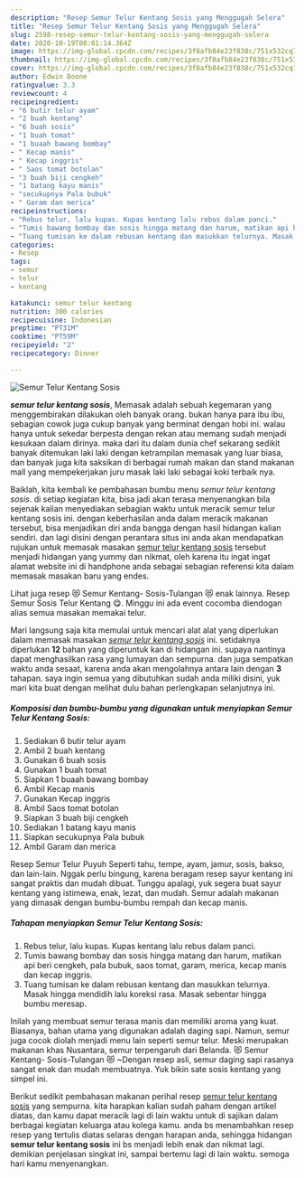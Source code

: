 ```yaml
---
description: "Resep Semur Telur Kentang Sosis yang Menggugah Selera"
title: "Resep Semur Telur Kentang Sosis yang Menggugah Selera"
slug: 2598-resep-semur-telur-kentang-sosis-yang-menggugah-selera
date: 2020-10-19T08:01:14.364Z
image: https://img-global.cpcdn.com/recipes/3f8afb84e23f838c/751x532cq70/semur-telur-kentang-sosis-foto-resep-utama.jpg
thumbnail: https://img-global.cpcdn.com/recipes/3f8afb84e23f838c/751x532cq70/semur-telur-kentang-sosis-foto-resep-utama.jpg
cover: https://img-global.cpcdn.com/recipes/3f8afb84e23f838c/751x532cq70/semur-telur-kentang-sosis-foto-resep-utama.jpg
author: Edwin Boone
ratingvalue: 3.3
reviewcount: 4
recipeingredient:
- "6 butir telur ayam"
- "2 buah kentang"
- "6 buah sosis"
- "1 buah tomat"
- "1 buaah bawang bombay"
- " Kecap manis"
- " Kecap inggris"
- " Saos tomat botolan"
- "3 buah biji cengkeh"
- "1 batang kayu manis"
- "secukupnya Pala bubuk"
- " Garam dan merica"
recipeinstructions:
- "Rebus telur, lalu kupas. Kupas kentang lalu rebus dalam panci."
- "Tumis bawang bombay dan sosis hingga matang dan harum, matikan api beri cengkeh, pala bubuk, saos tomat, garam, merica, kecap manis dan kecap inggris."
- "Tuang tumisan ke dalam rebusan kentang dan masukkan telurnya. Masak hingga mendidih lalu koreksi rasa. Masak sebentar hingga bumbu meresap."
categories:
- Resep
tags:
- semur
- telur
- kentang

katakunci: semur telur kentang 
nutrition: 300 calories
recipecuisine: Indonesian
preptime: "PT31M"
cooktime: "PT59M"
recipeyield: "2"
recipecategory: Dinner

---
```



![Semur Telur Kentang Sosis](https://img-global.cpcdn.com/recipes/3f8afb84e23f838c/751x532cq70/semur-telur-kentang-sosis-foto-resep-utama.jpg)

<b><i>semur telur kentang sosis</i></b>, Memasak adalah sebuah kegemaran yang menggembirakan dilakukan oleh banyak orang. bukan hanya para ibu ibu, sebagian cowok juga cukup banyak yang berminat dengan hobi ini. walau hanya untuk sekedar berpesta dengan rekan atau memang sudah menjadi kesukaan dalam dirinya. maka dari itu dalam dunia chef sekarang sedikit banyak ditemukan laki laki dengan ketrampilan memasak yang luar biasa, dan banyak juga kita saksikan di berbagai rumah makan dan stand makanan mall yang mempekerjakan juru masak laki laki sebagai koki terbaik nya.

Baiklah, kita kembali ke pembahasan bumbu menu <i>semur telur kentang sosis</i>. di setiap kegiatan kita, bisa jadi akan terasa menyenangkan bila sejenak kalian menyediakan sebagian waktu untuk meracik semur telur kentang sosis ini. dengan keberhasilan anda dalam meracik makanan tersebut, bisa menjadikan diri anda bangga dengan hasil hidangan kalian sendiri. dan lagi disini dengan perantara situs ini anda akan mendapatkan rujukan untuk memasak masakan <u>semur telur kentang sosis</u> tersebut menjadi hidangan yang yummy dan nikmat, oleh karena itu ingat ingat alamat website ini di handphone anda sebagai sebagian referensi kita dalam memasak masakan baru yang endes.

Lihat juga resep 😻 Semur Kentang- Sosis-Tulangan 😻 enak lainnya. Resep Semur Sosis Telur Kentang 😋. Minggu ini ada event cocomba diendogan alias semua masakan memakai telur.


Mari langsung saja kita memulai untuk mencari alat alat yang diperlukan dalam memasak masakan <u><i>semur telur kentang sosis</i></u> ini. setidaknya diperlukan <b>12</b> bahan yang diperuntuk kan di hidangan ini. supaya nantinya dapat menghasilkan rasa yang lumayan dan sempurna. dan juga sempatkan waktu anda sesaat, karena anda akan mengolahnya antara lain dengan <b>3</b> tahapan. saya ingin semua yang dibutuhkan sudah anda miliki disini, yuk mari kita buat dengan melihat dulu bahan perlengkapan selanjutnya ini.

<!--inarticleads1-->

##### Komposisi dan bumbu-bumbu yang digunakan untuk menyiapkan Semur Telur Kentang Sosis:

1. Sediakan 6 butir telur ayam
1. Ambil 2 buah kentang
1. Gunakan 6 buah sosis
1. Gunakan 1 buah tomat
1. Siapkan 1 buaah bawang bombay
1. Ambil  Kecap manis
1. Gunakan  Kecap inggris
1. Ambil  Saos tomat botolan
1. Siapkan 3 buah biji cengkeh
1. Sediakan 1 batang kayu manis
1. Siapkan secukupnya Pala bubuk
1. Ambil  Garam dan merica


Resep Semur Telur Puyuh Seperti tahu, tempe, ayam, jamur, sosis, bakso, dan lain-lain. Nggak perlu bingung, karena beragam resep sayur kentang ini sangat praktis dan mudah dibuat. Tunggu apalagi, yuk segera buat sayur kentang yang istimewa, enak, lezat, dan mudah. Semur adalah makanan yang dimasak dengan bumbu-bumbu rempah dan kecap manis. 

<!--inarticleads2-->

##### Tahapan menyiapkan Semur Telur Kentang Sosis:

1. Rebus telur, lalu kupas. Kupas kentang lalu rebus dalam panci.
1. Tumis bawang bombay dan sosis hingga matang dan harum, matikan api beri cengkeh, pala bubuk, saos tomat, garam, merica, kecap manis dan kecap inggris.
1. Tuang tumisan ke dalam rebusan kentang dan masukkan telurnya. Masak hingga mendidih lalu koreksi rasa. Masak sebentar hingga bumbu meresap.


Inilah yang membuat semur terasa manis dan memiliki aroma yang kuat. Biasanya, bahan utama yang digunakan adalah daging sapi. Namun, semur juga cocok diolah menjadi menu lain seperti semur telur. Meski merupakan makanan khas Nusantara, semur terpengaruh dari Belanda. 😻 Semur Kentang- Sosis-Tulangan 😻 ~Dengan resep asli, semur daging sapi rasanya sangat enak dan mudah membuatnya. Yuk bikin sate sosis kentang yang simpel ini. 

Berikut sedikit pembahasan makanan perihal resep <u>semur telur kentang sosis</u> yang sempurna. kita harapkan kalian sudah paham dengan artikel diatas, dan kamu dapat meracik lagi di lain waktu untuk di sajikan dalam berbagai kegiatan keluarga atau kolega kamu. anda bs menambahkan resep resep yang tertulis diatas selaras dengan harapan anda, sehingga hidangan <b>semur telur kentang sosis</b> ini bs menjadi lebih enak dan nikmat lagi. demikian penjelasan singkat ini, sampai bertemu lagi di lain waktu. semoga hari kamu menyenangkan.
